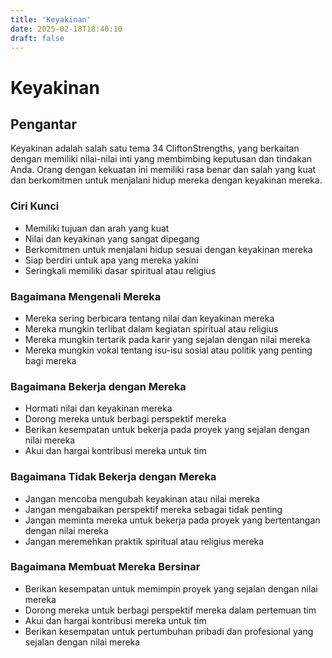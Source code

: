 ```yaml
---
title: 'Keyakinan'
date: 2025-02-18T18:40:10
draft: false
---
```


# Keyakinan

## Pengantar

Keyakinan adalah salah satu tema 34 CliftonStrengths, yang berkaitan dengan memiliki nilai-nilai inti yang membimbing keputusan dan tindakan Anda. Orang dengan kekuatan ini memiliki rasa benar dan salah yang kuat dan berkomitmen untuk menjalani hidup mereka dengan keyakinan mereka.

### Ciri Kunci

- Memiliki tujuan dan arah yang kuat
- Nilai dan keyakinan yang sangat dipegang
- Berkomitmen untuk menjalani hidup sesuai dengan keyakinan mereka
- Siap berdiri untuk apa yang mereka yakini
- Seringkali memiliki dasar spiritual atau religius

### Bagaimana Mengenali Mereka

- Mereka sering berbicara tentang nilai dan keyakinan mereka
- Mereka mungkin terlibat dalam kegiatan spiritual atau religius
- Mereka mungkin tertarik pada karir yang sejalan dengan nilai mereka
- Mereka mungkin vokal tentang isu-isu sosial atau politik yang penting bagi mereka

### Bagaimana Bekerja dengan Mereka

- Hormati nilai dan keyakinan mereka
- Dorong mereka untuk berbagi perspektif mereka
- Berikan kesempatan untuk bekerja pada proyek yang sejalan dengan nilai mereka
- Akui dan hargai kontribusi mereka untuk tim

### Bagaimana Tidak Bekerja dengan Mereka

- Jangan mencoba mengubah keyakinan atau nilai mereka
- Jangan mengabaikan perspektif mereka sebagai tidak penting
- Jangan meminta mereka untuk bekerja pada proyek yang bertentangan dengan nilai mereka
- Jangan meremehkan praktik spiritual atau religius mereka

### Bagaimana Membuat Mereka Bersinar

- Berikan kesempatan untuk memimpin proyek yang sejalan dengan nilai mereka
- Dorong mereka untuk berbagi perspektif mereka dalam pertemuan tim
- Akui dan hargai kontribusi mereka untuk tim
- Berikan kesempatan untuk pertumbuhan pribadi dan profesional yang sejalan dengan nilai mereka
